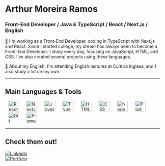 # Arthur Moreira Ramos

### Front-End Developer / **Java** & **TypeScript** / **React** / **Next.js** / English

🚀 I'm working as a Front-End Developer, coding in TypeScript with Next.js and React. Since I started college, my dream has always been to become a Front-End Developer. I study every day, focusing on JavaScript, HTML, and CSS. I’ve also created several projects using these languages.

📖 About my English, I'm attending English lectures at Cultura Inglesa, and I also study a lot on my own.

---

## Main Languages & Tools

<p align="left">
  <img src="https://cdn.jsdelivr.net/gh/devicons/devicon/icons/react/react-original.svg" alt="React" width="35" height="35" style="margin:0 10px;" />
  <img src="https://cdn.jsdelivr.net/gh/devicons/devicon/icons/nextjs/nextjs-original.svg" alt="NextJs" width="35" height="35" style="margin:0 10px;" />
  <img src="https://cdn.jsdelivr.net/gh/devicons/devicon/icons/javascript/javascript-original.svg" alt="Javascript" width="35" height="35" style="margin:0 10px;" />
  <img src="https://cdn.jsdelivr.net/gh/devicons/devicon/icons/typescript/typescript-original.svg" alt="Typescript" width="35" height="35" style="margin:0 10px;" />
  <img src="https://cdn.jsdelivr.net/gh/devicons/devicon/icons/html5/html5-original.svg" alt="HTML" width="35" height="35" style="margin:0 10px;" />
  <img src="https://cdn.jsdelivr.net/gh/devicons/devicon/icons/css3/css3-original.svg" alt="CSS" width="35" height="35" style="margin:0 10px;" />
  <img src="https://cdn.jsdelivr.net/gh/devicons/devicon/icons/nodejs/nodejs-original.svg" alt="NodeJs" width="35" height="35" style="margin:0 10px;" />
  <img src="https://cdn.jsdelivr.net/gh/devicons/devicon/icons/postman/postman-original.svg" alt="Postman" width="35" height="35" style="margin:0 10px;" />
  <img src="https://cdn.jsdelivr.net/gh/devicons/devicon/icons/git/git-original.svg" alt="Git" width="35" height="35" style="margin:0 10px;" />
  <img src="https://cdn.jsdelivr.net/gh/devicons/devicon/icons/figma/figma-original.svg" alt="Figma" width="35" height="35" style="margin:0 10px;" />
</p>

---

## Check them out!

[![LinkedIn](https://img.shields.io/badge/LinkedIn-0077B5?style=for-the-badge&logo=linkedin&logoColor=white)](https://www.linkedin.com)  
[![Portfolio](https://img.shields.io/badge/Portfolio-100000?style=for-the-badge&logo=github&logoColor=white)](https://arthurramoz.github.io/Portfolio-1/)
